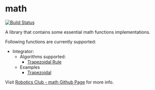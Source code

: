 # math

[![Build Status](https://travis-ci.org/RoboticsClub-PulchowkCampus/math.svg)](https://travis-ci.com/RoboticsClub-PulchowkCampus/math)

A library that contains some essential math functions implementations.

Following functions are currently supported:

* Integrator:
  * Algorithms supported:
    * [Trapezoidal Rule](https://en.wikipedia.org/wiki/Trapezoidal_rule)
  * Examples
    * [Trapezoidal](Tests/integrator/trapezoidal_test.cpp)

Visit [Robotics Club - math Github Page](https://roboticsclub-pulchowkcampus.github.io/math/)
for more info.
